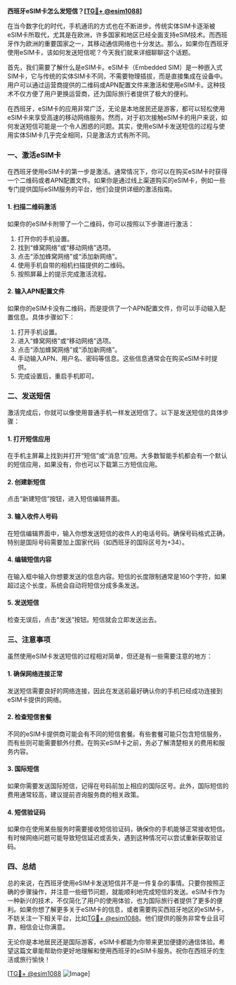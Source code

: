 **西班牙eSIM卡怎么发短信？[[TG💪+ @esim1088](https://t.me/s/esim1088)]**

在当今数字化的时代，手机通讯的方式也在不断进步。传统实体SIM卡逐渐被eSIM卡所取代，尤其是在欧洲，许多国家和地区已经全面支持eSIM技术。而西班牙作为欧洲的重要国家之一，其移动通信网络也十分发达。那么，如果你在西班牙使用eSIM卡，该如何发送短信呢？今天我们就来详细聊聊这个话题。

首先，我们需要了解什么是eSIM卡。eSIM卡（Embedded SIM）是一种嵌入式SIM卡，它与传统的实体SIM卡不同，不需要物理插拔，而是直接集成在设备中。用户可以通过运营商提供的二维码或APN配置文件来激活和使用eSIM卡。这种技术不仅方便了用户更换运营商，还为国际旅行者提供了极大的便利。

在西班牙，eSIM卡的应用非常广泛，无论是本地居民还是游客，都可以轻松使用eSIM卡来享受高速的移动网络服务。然而，对于初次接触eSIM卡的用户来说，如何发送短信可能是一个令人困惑的问题。其实，使用eSIM卡发送短信的过程与使用实体SIM卡几乎完全相同，只是激活方式有所不同。

### **一、激活eSIM卡**

在西班牙使用eSIM卡的第一步是激活。通常情况下，你可以在购买eSIM卡时获得一个二维码或者APN配置文件。如果你是通过线上渠道购买的eSIM卡，例如一些专门提供国际eSIM服务的平台，他们会提供详细的激活指南。

#### **1. 扫描二维码激活**
如果你的eSIM卡附带了一个二维码，你可以按照以下步骤进行激活：
1. 打开你的手机设置。
2. 找到“蜂窝网络”或“移动网络”选项。
3. 点击“添加蜂窝网络”或“添加新网络”。
4. 使用手机自带的相机扫描提供的二维码。
5. 按照屏幕上的提示完成激活流程。

#### **2. 输入APN配置文件**
如果你的eSIM卡没有二维码，而是提供了一个APN配置文件，你可以手动输入配置信息。具体步骤如下：
1. 打开手机设置。
2. 进入“蜂窝网络”或“移动网络”选项。
3. 点击“添加蜂窝网络”或“添加新网络”。
4. 手动输入APN、用户名、密码等信息。这些信息通常会在购买eSIM卡时提供。
5. 完成设置后，重启手机即可。

### **二、发送短信**

激活完成后，你就可以像使用普通手机一样发送短信了。以下是发送短信的具体步骤：

#### **1. 打开短信应用**
在手机主屏幕上找到并打开“短信”或“消息”应用。大多数智能手机都会有一个默认的短信应用，如果没有，你也可以下载第三方短信应用。

#### **2. 创建新短信**
点击“新建短信”按钮，进入短信编辑界面。

#### **3. 输入收件人号码**
在短信编辑界面中，输入你想发送短信的收件人的电话号码。确保号码格式正确，特别是国际号码需要加上国家代码（如西班牙的国际区号为+34）。

#### **4. 编辑短信内容**
在输入框中输入你想要发送的信息内容。短信的长度限制通常是160个字符，如果超过这个长度，系统会自动将短信分成多条发送。

#### **5. 发送短信**
检查无误后，点击“发送”按钮。短信就会立即发送出去。

### **三、注意事项**

虽然使用eSIM卡发送短信的过程相对简单，但还是有一些需要注意的地方：

#### **1. 确保网络连接正常**
发送短信需要良好的网络连接，因此在发送前最好确认你的手机已经成功连接到eSIM卡提供的网络。

#### **2. 检查短信套餐**
不同的eSIM卡提供商可能会有不同的短信套餐。有些套餐可能只包含短信服务，而有些则可能需要额外付费。在购买eSIM卡之前，务必了解清楚相关的费用和服务内容。

#### **3. 国际短信**
如果你需要发送国际短信，记得在号码前加上相应的国际区号。此外，国际短信的费用通常较高，建议提前咨询服务商的相关政策。

#### **4. 短信验证码**
如果你在使用某些服务时需要接收短信验证码，确保你的手机能够正常接收短信。有时候网络问题可能导致短信延迟或丢失，遇到这种情况可以尝试重新获取验证码。

### **四、总结**

总的来说，在西班牙使用eSIM卡发送短信并不是一件复杂的事情。只要你按照正确的步骤操作，并注意一些细节问题，就能顺利地完成短信的发送。eSIM卡作为一种新兴的技术，不仅简化了用户的使用体验，也为国际旅行者提供了更多的便利。如果你想了解更多关于eSIM卡的信息，或者需要购买西班牙地区的eSIM卡，不妨关注一下相关平台，比如[TG💪+ @esim1088](https://t.me/s/esim1088)。他们提供的服务非常专业且可靠，相信会让你满意。

无论你是本地居民还是国际游客，eSIM卡都能为你带来更加便捷的通信体验。希望这篇文章能帮助你更好地理解和使用西班牙的eSIM卡服务。祝你在西班牙的生活或旅行愉快！

[[TG💪+ @esim1088](https://t.me/s/esim1088) ![Image](https://i.postimg.cc/4NQfJmqS/Snipaste-2025-05-13-00-14-12.png)]